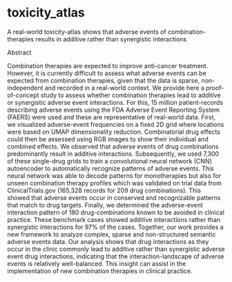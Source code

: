 # toxicity_atlas
A real-world toxicity-atlas shows that adverse events of combination-therapies results in additive rather than synergistic interactions

Abstract

Combination therapies are expected to improve anti-cancer treatment. However, it is currently difficult to assess what adverse events can be expected from combination therapies, given that the data is sparse, non-independent and recorded in a real-world context. We provide here a proof-of-concept study to assess whether combination therapies lead to additive or synergistic adverse event interactions. For this, 15 million patient-records describing adverse events using the FDA Adverse Event Reporting System (FAERS) were used and these are representative of real-world data. First, we visualized adverse-event frequencies on a fixed 2D grid where locations were based on UMAP dimensionality reduction. Combinatorial drug effects could then be assessed using RGB images to show their individual and combined effects. We observed that adverse events of drug combinations predominantly result in additive interactions. Subsequently, we used 7,300 of these single-drug grids to train a convolutional neural network (CNN) autoencoder to automatically recognize patterns of adverse events. This neural network was able to decode patterns for monotherapies but also for unseen combination therapy profiles which was validated on trial data from ClinicalTrials.gov (165,328 records for 209 drug combinations). This showed that adverse events occur in conserved and recognizable patterns that match to drug targets. Finally, we determined the adverse-event interaction pattern of 180 drug-combinations known to be avoided in clinical practice. These benchmark cases showed additive interactions rather than  synergistic interactions for 97% of the cases. Together, our work provides a new framework to analyze complex, sparse and non-structured semantic adverse events data. Our analysis shows that drug interactions as they occur in the clinic commonly lead to additive rather than synergistic  adverse event drug interactions, indicating that the interaction-landscape of adverse events is relatively well-balanced. This insight can assist in the implementation of new combination therapies in clinical practice. 
